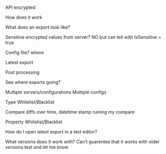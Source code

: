 



API encrypted


How does it work

What does an export look like?

Sensitive encrypted values from server? NO
  but can tell with IsSensitive = true


Config file? where

Latest export

Post processing


See where exports going?


Multiple servers/configurations  Multiple configs

Type Whitelist/Blacklist


Compare diffs over time, datetime stamp ruining my compare


Property Whitelist/Blacklist

How do I open latest export in a text editor?


What versions does it work with?
Can't guarentee that it works with older versions 
  test and let me know
